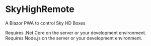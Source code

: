# SkyHighRemote
A Blazor PWA to control Sky HD Boxes

Requires .Net Core on the server or your development environment.
Requires Node.js on the server or your development environment.
